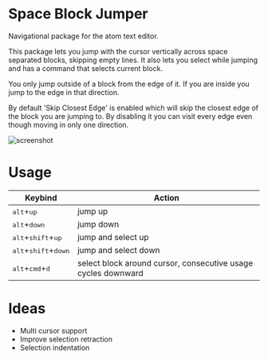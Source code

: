 # Space Block Jumper

Navigational package for the atom text editor.

This package lets you jump with the cursor vertically across space separated blocks, skipping empty lines. It also lets you select while jumping and has a command that selects current block.

You only jump outside of a block from the edge of it. If you are inside you jump to the edge in that direction.

By default 'Skip Closest Edge' is enabled which will skip the closest edge of the block you are jumping to.
By disabling it you can visit every edge even though moving in only one direction.

![screenshot](http://i.imgur.com/VZk2uX4.gif)

# Usage
Keybind | Action
------- | ------
<kbd>alt</kbd>+<kbd>up</kbd> | jump up
<kbd>alt</kbd>+<kbd>down</kbd> | jump down
<kbd>alt</kbd>+<kbd>shift</kbd>+<kbd>up</kbd> | jump and select up
<kbd>alt</kbd>+<kbd>shift</kbd>+<kbd>down</kbd> | jump and select down
<kbd>alt</kbd>+<kbd>cmd</kbd>+<kbd>d</kbd> | select block around cursor, consecutive usage cycles downward

# Ideas
- Multi cursor support
- Improve selection retraction
- Selection indentation
